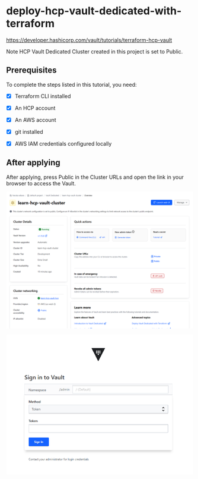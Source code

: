 # deploy-hcp-vault-dedicated-with-terraform
https://developer.hashicorp.com/vault/tutorials/terraform-hcp-vault

Note HCP Vault Dedicated Cluster created in this project is set to Public.

## Prerequisites
To complete the steps listed in this tutorial, you need:

 - [x] Terraform CLI installed

 - [x] An HCP account

 - [x] An AWS account

 - [x] git installed

 - [x] AWS IAM credentials configured locally

## After applying

After applying, press Public in the Cluster URLs and open the link in your browser to access the Vault.

![alt text](assets/memo/image-1.png)

![alt text](assets/memo/image.png)